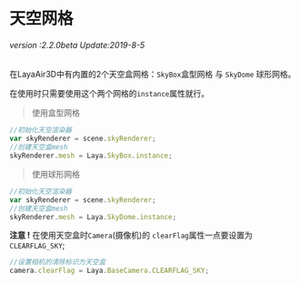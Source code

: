 # 天空网格

###### *version :2.2.0beta   Update:2019-8-5*

在LayaAir3D中有内置的2个天空盒网格：`SkyBox`盒型网格 与 `SkyDome` 球形网格。

在使用时只需要使用这个两个网格的`instance`属性就行。

> 使用盒型网格

```typescript
//初始化天空渲染器
var skyRenderer = scene.skyRenderer;
//创建天空盒mesh
skyRenderer.mesh = Laya.SkyBox.instance;
```

> 使用球形网格

```typescript
//初始化天空渲染器
var skyRenderer = scene.skyRenderer;
//创建天空盒mesh
skyRenderer.mesh = Laya.SkyDome.instance;
```

**注意 !** 在使用天空盒时`Camera`(摄像机)的 `clearFlag`属性一点要设置为 `CLEARFLAG_SKY`;

```typescript
//设置相机的清除标识为天空盒
camera.clearFlag = Laya.BaseCamera.CLEARFLAG_SKY;
```

